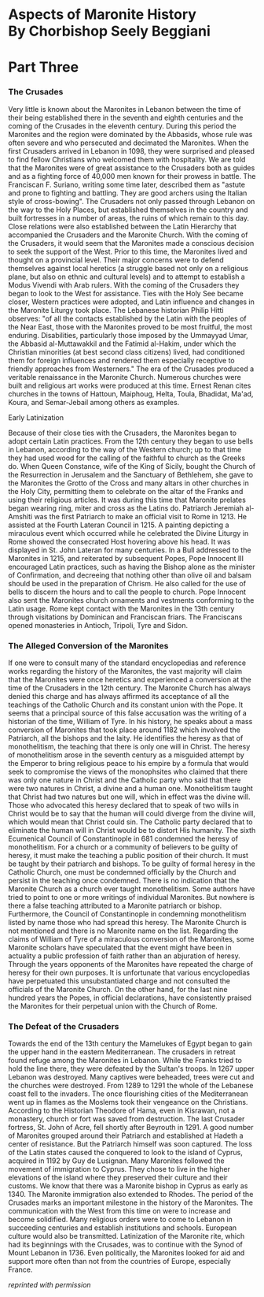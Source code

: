 <h1>
Aspects of Maronite History<br/>
By Chorbishop Seely Beggiani
</h1>

# Part Three

### The Crusades

Very little is known about the Maronites in Lebanon between the time of their being established there in the seventh and eighth centuries and the coming of the Crusades in the eleventh century. During this period the Maronites and the region were dominated by the Abbasids, whose rule was often severe and who persecuted and decimated the Maronites. When the first Crusaders arrived in Lebanon in 1098, they were surprised and pleased to find fellow Christians who welcomed them with hospitality. We are told that the Maronites were of great assistance to the Crusaders both as guides and as a fighting force of 40,000 men known for their prowess in battle. The Franciscan F. Suriano, writing some time later, described them as "astute and prone to fighting and battling. They are good archers using the Italian style of cross-bowing". The Crusaders not only passed through Lebanon on the way to the Holy Places, but established themselves in the country and built fortresses in a number of areas, the ruins of which remain to this day. Close relations were also established between the Latin Hierarchy that accompanied the Crusaders and the Maronite Church. With the coming of the Crusaders, it would seem that the Maronites made a conscious decision to seek the support of the West. Prior to this time, the Maronites lived and thought on a provincial level. Their major concerns were to defend themselves against local heretics (a struggle based not only on a religious plane, but also on ethnic and cultural levels) and to attempt to establish a Modus Vivendi with Arab rulers. With the coming of the Crusaders they began to look to the West for assistance. Ties with the Holy See became closer, Western practices were adopted, and Latin influence and changes in the Maronite Liturgy took place. The Lebanese historian Philip Hitti observes: "of all the contacts established by the Latin with the peoples of the Near East, those with the Maronites proved to be most fruitful, the most enduring. Disabilities, particularly those imposed by the Ummayyad Umar, the Abbasid al-Muttawakkil and the Fatimid al-Hakim, under which the Christian minorities (at best second class citizens) lived, had conditioned them for foreign influences and rendered them especially receptive to friendly approaches from Westerners." The era of the Crusades produced a veritable renaissance in the Maronite Church. Numerous churches were built and religious art works were produced at this time. Ernest Renan cites churches in the towns of Hattoun, Maiphoug, Helta, Toula, Bhadidat, Ma'ad, Koura, and Semar-Jebail among others as examples.

Early Latinization

Because of their close ties with the Crusaders, the Maronites began to adopt certain Latin practices. From the 12th century they began to use bells in Lebanon, according to the way of the Western church; up to that time they had used wood for the calling of the faithful to church as the Greeks do. When Queen Constance, wife of the King of Sicily, bought the Church of the Resurrection in Jerusalem and the Sanctuary of Bethlehem, she gave to the Maronites the Grotto of the Cross and many altars in other churches in the Holy City, permitting them to celebrate on the altar of the Franks and using their religious articles. It was during this time that Maronite prelates began wearing ring, miter and cross as the Latins do. Patriarch Jeremiah al-Amshiti was the first Patriarch to make an official visit to Rome in 1213. He assisted at the Fourth Lateran Council in 1215. A painting depicting a miraculous event which occurred while he celebrated the Divine Liturgy in Rome showed the consecrated Host hovering above his head. It was displayed in St. John Lateran for many centuries. In a Bull addressed to the Maronites in 1215, and reiterated by subsequent Popes, Pope Innocent III encouraged Latin practices, such as having the Bishop alone as the minister of Confirmation, and decreeing that nothing other than olive oil and balsam should be used in the preparation of Chrism. He also called for the use of bells to discern the hours and to call the people to church. Pope Innocent also sent the Maronites church ornaments and vestments conforming to the Latin usage. Rome kept contact with the Maronites in the 13th century through visitations by Dominican and Franciscan friars. The Franciscans opened monasteries in Antioch, Tripoli, Tyre and Sidon.

### The Alleged Conversion of the Maronites

If one were to consult many of the standard encyclopedias and reference works regarding the history of the Maronites, the vast majority will claim that the Maronites were once heretics and experienced a conversion at the time of the Crusaders in the 12th century. The Maronite Church has always denied this charge and has always affirmed its acceptance of all the teachings of the Catholic Church and its constant union with the Pope. It seems that a principal source of this false accusation was the writing of a historian of the time, William of Tyre. In his history, he speaks about a mass conversion of Maronites that took place around 1182 which involved the Patriarch, all the bishops and the laity. He identifies the heresy as that of monothelitism, the teaching that there is only one will in Christ. The heresy of monothelitism arose in the seventh century as a misguided attempt by the Emperor to bring religious peace to his empire by a formula that would seek to compromise the views of the monophsites who claimed that there was only one nature in Christ and the Catholic party who said that there were two natures in Christ, a divine and a human one. Monothelitism taught that Christ had two natures but one will, which in effect was the divine will. Those who advocated this heresy declared that to speak of two wills in Christ would be to say that the human will could diverge from the divine will, which would mean that Christ could sin. The Catholic party declared that to eliminate the human will in Christ would be to distort His humanity. The sixth Ecumenical Council of Constantinople in 681 condemned the heresy of monothelitism. For a church or a community of believers to be guilty of heresy, it must make the teaching a public position of their church. It must be taught by their patriarch and bishops. To be guilty of formal heresy in the Catholic Church, one must be condemned officially by the Church and persist in the teaching once condemned. There is no indication that the Maronite Church as a church ever taught monothelitism. Some authors have tried to point to one or more writings of individual Maronites. But nowhere is there a false teaching attributed to a Maronite patriarch or bishop. Furthermore, the Council of Constantinople in condemning monothelitism listed by name those who had spread this heresy. The Maronite Church is not mentioned and there is no Maronite name on the list. Regarding the claims of William of Tyre of a miraculous conversion of the Maronites, some Maronite scholars have speculated that the event might have been in actuality a public profession of faith rather than an abjuration of heresy. Through the years opponents of the Maronites have repeated the charge of heresy for their own purposes. It is unfortunate that various encyclopedias have perpetuated this unsubstantiated charge and not consulted the officials of the Maronite Church. On the other hand, for the last nine hundred years the Popes, in official declarations, have consistently praised the Maronites for their perpetual union with the Church of Rome.

### The Defeat of the Crusaders

Towards the end of the 13th century the Mamelukes of Egypt began to gain the upper hand in the eastern Mediterranean. The crusaders in retreat found refuge among the Maronites in Lebanon. While the Franks tried to hold the line there, they were defeated by the Sultan's troops. In 1267 upper Lebanon was destroyed. Many captives were beheaded, trees were cut and the churches were destroyed. From 1289 to 1291 the whole of the Lebanese coast fell to the invaders. The once flourishing cities of the Mediterranean went up in flames as the Moslems took their vengeance on the Christians. According to the Historian Theodore of Hama, even in Kisrawan, not a monastery, church or fort was saved from destruction. The last Crusader fortress, St. John of Acre, fell shortly after Beyrouth in 1291. A good number of Maronites grouped around their Patriarch and established at Hadeth a center of resistance. But the Patriarch himself was soon captured. The loss of the Latin states caused the conquered to look to the island of Cyprus, acquired in 1192 by Guy de Lusignan. Many Maronites followed the movement of immigration to Cyprus. They chose to live in the higher elevations of the island where they preserved their culture and their customs. We know that there was a Maronite bishop in Cyprus as early as 1340. The Maronite immigration also extended to Rhodes. The period of the Crusades marks an important milestone in the history of the Maronites. The communication with the West from this time on were to increase and become solidified. Many religious orders were to come to Lebanon in succeeding centuries and establish institutions and schools. European culture would also be transmitted. Latinization of the Maronite rite, which had its beginnings with the Crusades, was to continue with the Synod of Mount Lebanon in 1736. Even politically, the Maronites looked for aid and support more often than not from the countries of Europe, especially France.

*reprinted with permission*
